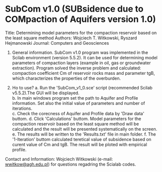 # SubCom v1.0 (SUBsidence due to COMpaction of Aquifers version 1.0)

Title: Determining model parameters for the compaction reservoir based on the least square method
Authors: Wojciech T. Witkowski, Ryszard Hejmanowski
Journal: Computers and Geosciences

1. General information.
SubCom v1.0 program was implemented in the Scilab environment (version 5.5.2). It can be used for 
determining model parameters of compaction layers (example in oil, gas or groundwater extraction). 
Program solved the inverse problem and calculated: compaction coefficient Cm of reservoir rocks mass 
and parameter tgB, which characterizes the properties of the overburden.

2. Ho to use?
    a. Run the 'SubCom_v1_0.sce' script (recommended Scilab v5.5.2).The GUI will be displayed.   
    b. In main windows program set the path to Aquifer and Profile information. Set also the initial 
value of parameters and number of iterations.  
    c. Check the corecness of Aquifer and Profile data by 'Draw data' buttom.
    d. Click 'Calculations' buttom. Model parameters for the compaction reservoir based on the 
least square method will be calculated and the result will be presented systematically on the screen.
    e. The results will be written to the 'Results.txt' file in main folder.
    f. The '1-Iteration' buttom calculated teretical value of subsidence based on curent value of Cm and tgB.
The result will be ploted with empirical profile.

Contact and Information: Wojciech Witkowski (e-mail: wwitkow@agh.edu.pl) for questions regadring 
the Scialab codes.
